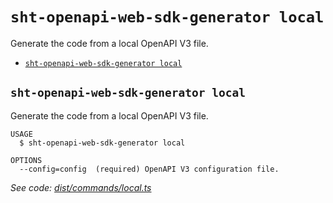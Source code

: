 # `sht-openapi-web-sdk-generator local`

Generate the code from a local OpenAPI V3 file.

- [`sht-openapi-web-sdk-generator local`](#sht-openapi-web-sdk-generator-local)

## `sht-openapi-web-sdk-generator local`

Generate the code from a local OpenAPI V3 file.

```
USAGE
  $ sht-openapi-web-sdk-generator local

OPTIONS
  --config=config  (required) OpenAPI V3 configuration file.
```

_See code: [dist/commands/local.ts](https://github.com/straw-hat-team/nodejs-monorepo/blob/v2.9.0/dist/commands/local.ts)_
